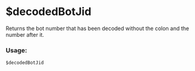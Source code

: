 # $decodedBotJid

Returns the bot number that has been decoded without the colon and the number after it.

### Usage:

```plain
$decodedBotJid
```
